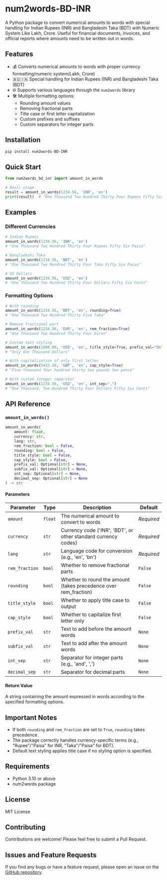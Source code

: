 # num2words-BD-INR

A Python package to convert numerical amounts to words with special handling for Indian Rupees (INR) and Bangladeshi Taka (BDT) with Numeric System Like Lakh, Crore. Useful for financial documents, invoices, and official reports where amounts need to be written out in words.

## Features

- 💰 Converts numerical amounts to words with proper currency formatting/numeric system(Lakh, Crore)
- 🇧🇩🇮🇳 Special handling for Indian Rupees (INR) and Bangladeshi Taka (BDT)
- 🌐 Supports various languages through the `num2words` library
- 🛠️ Multiple formatting options:
  - Rounding amount values
  - Removing fractional parts
  - Title case or first letter capitalization
  - Custom prefixes and suffixes
  - Custom separators for integer parts

## Installation

```bash
pip install num2words-BD-INR
```

## Quick Start

```python
from num2words_bd_inr import amount_in_words

# Basic usage
result = amount_in_words(1234.56, 'INR', 'en')
print(result)  # "One Thousand Two Hundred Thirty Four Rupees Fifty Six Paisa"
```

## Examples

### Different Currencies

```python
# Indian Rupees
amount_in_words(1234.56, 'INR', 'en')  
# "One Thousand Two Hundred Thirty Four Rupees Fifty Six Paisa"

# Bangladeshi Taka
amount_in_words(1234.56, 'BDT', 'en')  
# "One Thousand Two Hundred Thirty Four Taka Fifty Six Paisa"

# US Dollars
amount_in_words(1234.56, 'USD', 'en')  
# "One Thousand Two Hundred Thirty Four Dollars Fifty Six Cents"
```

### Formatting Options

```python
# With rounding
amount_in_words(1234.56, 'BDT', 'en', rounding=True)
# "One Thousand Two Hundred Thirty Five Taka"

# Remove fractional part
amount_in_words(1234.56, 'EUR', 'en', rem_fraction=True)
# "One Thousand Two Hundred Thirty Four Euros"

# Custom text styling
amount_in_words(1000.00, 'USD', 'en', title_style=True, prefix_val="Only")
# "Only One Thousand Dollars"

# With capitalization of only first letter
amount_in_words(5432.10, 'GBP', 'en', cap_style=True)
# "Five thousand four hundred thirty two pounds ten pence"

# With custom integer separator
amount_in_words(1234.56, 'USD', 'en', int_sep=",")
# "One Thousand, Two Hundred Thirty Four Dollars Fifty Six Cents"
```

## API Reference

### `amount_in_words()`

```python
amount_in_words(
    amount: float,
    currency: str,
    lang: str,
    rem_fraction: bool = False,
    rounding: bool = False,
    title_style: bool = False,
    cap_style: bool = False,
    prefix_val: Optional[str] = None,
    subfix_val: Optional[str] = None,
    int_sep: Optional[str] = None,
    decimal_sep: Optional[str] = None
) -> str
```

#### Parameters

| Parameter | Type | Description | Default |
|-----------|------|-------------|---------|
| `amount` | `float` | The numerical amount to convert to words | *Required* |
| `currency` | `str` | Currency code ('INR', 'BDT', or other standard currency codes) | *Required* |
| `lang` | `str` | Language code for conversion (e.g., 'en', 'bn') | *Required* |
| `rem_fraction` | `bool` | Whether to remove fractional parts | `False` |
| `rounding` | `bool` | Whether to round the amount (takes precedence over rem_fraction) | `False` |
| `title_style` | `bool` | Whether to apply title case to output | `False` |
| `cap_style` | `bool` | Whether to capitalize first letter only | `False` |
| `prefix_val` | `str` | Text to add before the amount words | `None` |
| `subfix_val` | `str` | Text to add after the amount words | `None` |
| `int_sep` | `str` | Separator for integer parts (e.g., 'and', ',') | `None` |
| `decimal_sep` | `str` | Separator for decimal parts | `None` |

#### Return Value

A string containing the amount expressed in words according to the specified formatting options.

## Important Notes

- If both `rounding` and `rem_fraction` are set to `True`, `rounding` takes precedence.
- The package correctly handles currency-specific terms (e.g., "Rupee"/"Paisa" for INR, "Taka"/"Paisa" for BDT).
- Default text styling applies title case if no styling option is specified.

## Requirements

- Python 3.10 or above
- num2words package

## License

MIT License

## Contributing

Contributions are welcome! Please feel free to submit a Pull Request.

## Issues and Feature Requests

If you find any bugs or have a feature request, please open an issue on the [GitHub repository](https://github.com/RifatAnwarRobin/num2words-BD-INR/issues).
